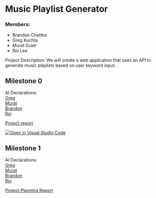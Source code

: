 # Music Playlist Generator

### Members:
- Brandon Chattha 
- Greg Kuchta
- Murat Guler
- Roi Lee

Project Description: 
We will create a web application that uses an API to generate music playlists based on user keyword input. 

## Milestone 0
AI Declarations: <br>
[Greg](./docs/ai-disclosures/M0_AI_Declaration_Greg_Kuchta_301479235.pdf) <br>
[Murat](./docs/ai-disclosures/M0_AI_Declaration_Murat_Guler_301461628.pdf) <br>
[Brandon](./docs/ai-disclosures/M0_AI_Declaration_Brandon_Chattha_301579323.pdf) <br>
[Roi](./docs/ai-disclosures/M0_AI_Declaration_Roi_Lee_301560420.PDF) <br>

[Project report](./docs/Proposal/Project%20Proposal%20Report.pdf)

[![Open in Visual Studio Code](https://classroom.github.com/assets/open-in-vscode-2e0aaae1b6195c2367325f4f02e2d04e9abb55f0b24a779b69b11b9e10269abc.svg)](https://classroom.github.com/online_ide?assignment_repo_id=16382268&assignment_repo_type=AssignmentRepo)

## Milestone 1
AI Declarations: <br>
[Greg](./docs/ai-disclosures/M0_AI_Declaration_Greg_Kuchta_301479235.pdf) <br>
[Murat](./docs/ai-disclosures/M1_AI_Declaration_Murat_Guler_301461628.pdf) <br>
[Brandon](./docs/ai-disclosures/M0_AI_Declaration_Brandon_Chattha_301579323.pdf) <br>
[Roi](./docs/ai-disclosures/M1_AI_Declaration_Roi_Lee_301560420.PDF) <br>

[Project Planning Report](./docs/Milestone1/Project%20Planning%20Report.pdf) <br>
